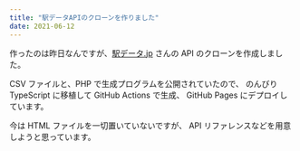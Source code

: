 ```yaml
---
title: "駅データAPIのクローンを作りました"
date: 2021-06-12
---
```


作ったのは昨日なんですが、[駅データ.jp](https://www.ekidata.jp/) さんの
API のクローンを作成しました。

CSV ファイルと、PHP で生成プログラムを公開されていたので、
のんびり TypeScript に移植して GitHub Actions で生成、
GitHub Pages にデプロイしています。

今は HTML ファイルを一切置いていないですが、
API リファレンスなどを用意しようと思っています。
